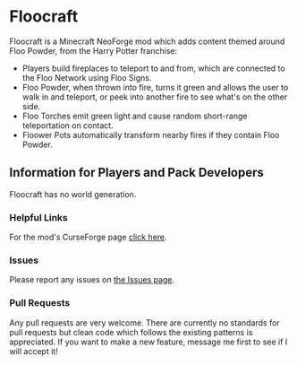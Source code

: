 # Floocraft
Floocraft is a Minecraft NeoForge mod which adds content themed around Floo Powder, from the Harry Potter franchise:
* Players build fireplaces to teleport to and from, which are connected to the Floo Network using Floo Signs.
* Floo Powder, when thrown into fire, turns it green and allows the user to walk in and teleport, or peek into another fire to see what's on the other side.
* Floo Torches emit green light and cause random short-range teleportation on contact.
* Floower Pots automatically transform nearby fires if they contain Floo Powder.

## Information for Players and Pack Developers
Floocraft has no world generation.

### Helpful Links
For the mod's CurseForge page [click here](https://www.curseforge.com/minecraft/mc-mods/floocraft).

### Issues
Please report any issues on [the Issues page](https://github.com/fredtargaryen/Floocraft/issues).

### Pull Requests
Any pull requests are very welcome. There are currently no standards for pull requests but clean code which
follows the existing patterns is appreciated. If you want to make a new feature, message me first to see
if I will accept it!